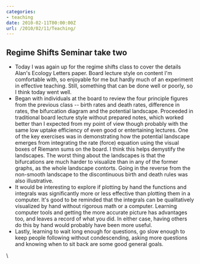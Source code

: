 ```yaml
---
categories:
- teaching
date: 2010-02-11T00:00:00Z
url: /2010/02/11/Teaching/
---
```


Regime Shifts Seminar take two
------------------------------

-   Today I was again up for the regime shifts class to cover the
    details Alan's Ecology Letters paper. Board lecture style on content
    I'm comfortable with, so enjoyable for me but hardly much of an
    experiment in effective teaching. Still, something that can be done
    well or poorly, so I think today went well.
-   Began with individuals at the board to review the four principle
    figures from the previous class -- birth rates and death rates,
    difference in rates, the bifurcation diagram and the potential
    landscape. Proceeded in traditional board lecture style without
    prepared notes, which worked better than I expected from my point of
    view though probably with the same low uptake efficiency of even
    good or entertaining lectures. One of the key exercises was in
    demonstrating how the potential landscape emerges from integrating
    the rate (force) equation using the visual boxes of Riemann sums on
    the board. I think this helps demystify the landscapes. The worst
    thing about the landscapes is that the bifurcations are much harder
    to visualize than in any of the former graphs, as the whole
    landscape contorts. Going in the reverse from the non-smooth
    landscape to the discontinuous birth and death rules was also
    illustrative.
-   It would be interesting to explore if plotting by hand the functions
    and integrals was significantly more or less effective than plotting
    them in a computer. It's good to be reminded that the integrals can
    be qualitatively visualized by hand without rigorous math or a
    computer. Learning computer tools and getting the more accurate
    picture has advantages too, and leaves a record of what you did. In
    either case, having others do this by hand would probably have been
    more useful.
-   Lastly, learning to wait long enough for questions, go slow enough
    to keep people following without condescending, asking more
    questions and knowing when to sit back are some good general goals.

\

